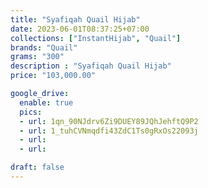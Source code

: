 ```yaml
---
title: "Syafiqah Quail Hijab"
date: 2023-06-01T08:37:25+07:00
collections: ["InstantHijab", "Quail"]
brands: "Quail"
grams: "300"
description : "Syafiqah Quail Hijab"
price: "103,000.00"

google_drive:
  enable: true
  pics:
  - url: 1qn_90NJdrv6Zi9DUEY89JQhJehftQ9P2
  - url: 1_tuhCVNmqdfi43ZdC1Ts0gRxOs22093j
  - url: 
  - url: 

draft: false
---
```


    
  
